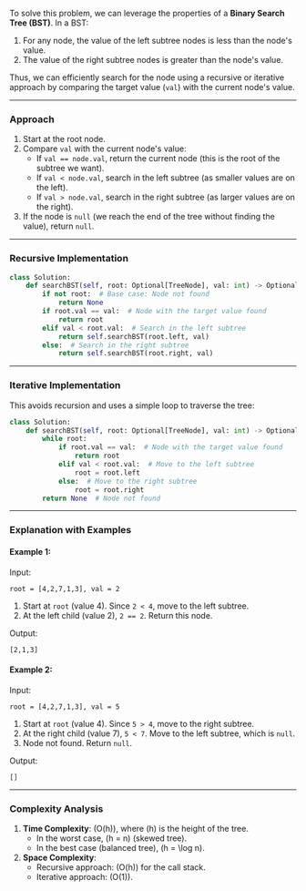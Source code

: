 To solve this problem, we can leverage the properties of a **Binary Search Tree (BST)**. In a BST:
1. For any node, the value of the left subtree nodes is less than the node's value.
2. The value of the right subtree nodes is greater than the node's value.

Thus, we can efficiently search for the node using a recursive or iterative approach by comparing the target value (`val`) with the current node's value.

---

### **Approach**
1. Start at the root node.
2. Compare `val` with the current node's value:
   - If `val == node.val`, return the current node (this is the root of the subtree we want).
   - If `val < node.val`, search in the left subtree (as smaller values are on the left).
   - If `val > node.val`, search in the right subtree (as larger values are on the right).
3. If the node is `null` (we reach the end of the tree without finding the value), return `null`.

---

### **Recursive Implementation**
```python
class Solution:
    def searchBST(self, root: Optional[TreeNode], val: int) -> Optional[TreeNode]:
        if not root:  # Base case: Node not found
            return None
        if root.val == val:  # Node with the target value found
            return root
        elif val < root.val:  # Search in the left subtree
            return self.searchBST(root.left, val)
        else:  # Search in the right subtree
            return self.searchBST(root.right, val)
```

---

### **Iterative Implementation**
This avoids recursion and uses a simple loop to traverse the tree:
```python
class Solution:
    def searchBST(self, root: Optional[TreeNode], val: int) -> Optional[TreeNode]:
        while root:
            if root.val == val:  # Node with the target value found
                return root
            elif val < root.val:  # Move to the left subtree
                root = root.left
            else:  # Move to the right subtree
                root = root.right
        return None  # Node not found
```

---

### **Explanation with Examples**
#### Example 1:
Input:
```plaintext
root = [4,2,7,1,3], val = 2
```
1. Start at `root` (value 4). Since `2 < 4`, move to the left subtree.
2. At the left child (value 2), `2 == 2`. Return this node.

Output:
```plaintext
[2,1,3]
```

#### Example 2:
Input:
```plaintext
root = [4,2,7,1,3], val = 5
```
1. Start at `root` (value 4). Since `5 > 4`, move to the right subtree.
2. At the right child (value 7), `5 < 7`. Move to the left subtree, which is `null`.
3. Node not found. Return `null`.

Output:
```plaintext
[]
```

---

### **Complexity Analysis**
1. **Time Complexity**: \(O(h)\), where \(h\) is the height of the tree.
   - In the worst case, \(h = n\) (skewed tree).
   - In the best case (balanced tree), \(h = \log n\).
2. **Space Complexity**:
   - Recursive approach: \(O(h)\) for the call stack.
   - Iterative approach: \(O(1)\).
